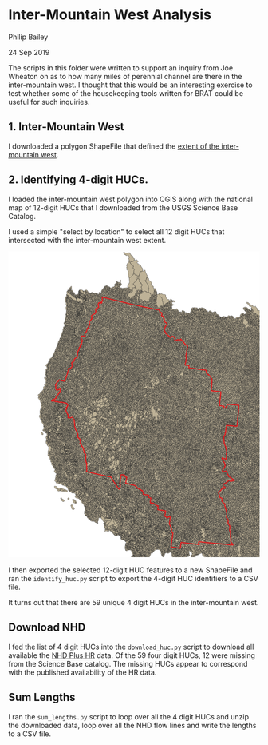 # Inter-Mountain West Analysis
Philip Bailey

24 Sep 2019

The scripts in this folder were written to support an inquiry from Joe Wheaton on
as to how many miles of perennial channel are there in the inter-mountain west.
I thought that this would be an interesting exercise to test whether some of the housekeeping tools
written for BRAT could be useful for such inquiries.

## 1. Inter-Mountain West

I downloaded a polygon ShapeFile that defined the [extent of the inter-mountain west](https://iwjv.org/resource/intermountain-west-joint-venture-boundary-map).

## 2. Identifying 4-digit HUCs.

I loaded the inter-mountain west polygon into QGIS along with the national map of 12-digit HUCs
that I downloaded from the USGS Science Base Catalog.

I used a simple "select by location" to select all 12 digit HUCs that intersected with the inter-mountain 
west extent.

![12 digit HUCs](12-digit_hucs.png)

I then exported the selected 12-digit HUC features to a new ShapeFile and ran the
`identify_huc.py` script to export the 4-digit HUC identifiers to a CSV file.

It turns out that there are 59 unique 4 digit HUCs in the inter-mountain west.

## Download NHD

I fed the list of 4 digit HUCs into the `download_huc.py` script to download all available the [NHD Plus HR](https://www.usgs.gov/core-science-systems/ngp/national-hydrography/nhdplus-high-resolution) data.
Of the 59 four digit HUCs, 12 were missing from the Science Base catalog. The missing HUCs appear to correspond with the 
published availability of the HR data.

## Sum Lengths

I ran the `sum_lengths.py` script to loop over all the 4 digit HUCs and unzip the downloaded data, loop over all the
NHD flow lines and write the lengths to a CSV file.

 
